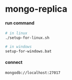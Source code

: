 # mongo-replica

#### run command
~~~bash
# in linux
./setup-for-linux.sh

# in windows
setup-for-windows.bat
~~~

#### connect
~~~
mongodb://localhost:27017
~~~
